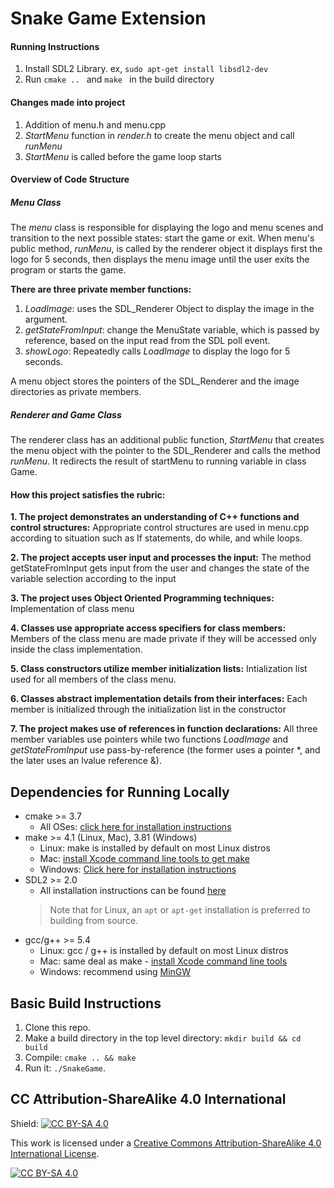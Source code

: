 # Snake Game Extension

#### Running Instructions 
1. Install SDL2 Library. ex, ```sudo apt-get install libsdl2-dev```
2. Run ```cmake .. ``` and ```make ``` in the build directory

#### Changes made into project
1. Addition of menu.h and menu.cpp
2. *StartMenu* function in *render.h* to create the menu object and call *runMenu*
3. *StartMenu* is called before the game loop starts  

#### Overview of Code Structure

##### Menu Class
The *menu* class is responsible for displaying the logo and menu scenes and transition to the next possible states: start the game or exit.
When menu's public method, *runMenu*, is called by the renderer object it displays first the logo for 5 seconds, then displays the menu image until the user exits the program or starts the game.

**There are three private member functions:**
1. *LoadImage*:  uses the SDL_Renderer Object to display the image in the argument.
2. *getStateFromInput*: change the MenuState variable, which is passed by reference, based on the input read from the SDL poll event.
3. *showLogo*:  Repeatedly calls *LoadImage* to display the logo for 5 seconds.

A menu object stores the pointers of the SDL_Renderer and the image directories as private members.

##### Renderer and Game Class
The renderer class has an additional public function, *StartMenu* that creates the menu object with the pointer to the SDL_Renderer and calls the method *runMenu*. It redirects the result of startMenu to running variable in class Game. 

#### How this project satisfies the rubric:
**1. The project demonstrates an understanding of C++ functions and control structures:**
Appropriate control structures are used in menu.cpp according to situation such as If statements, do while, and while loops.

**2. The project accepts user input and processes the input:**
The method getStateFromInput gets input from the user and changes the state of the variable selection according to the input

**3. The project uses Object Oriented Programming techniques:**
Implementation of class menu

**4. Classes use appropriate access specifiers for class members:**
Members of the class menu are made private if they will be accessed only inside the class implementation.

**5. Class constructors utilize member initialization lists:**
Intialization list used for all members of the class menu.

**6. Classes abstract implementation details from their interfaces:**
Each member is initialized through the initialization list in the constructor

**7. The project makes use of references in function declarations:**
All three member variables use pointers while two functions *LoadImage* and *getStateFromInput* use pass-by-reference (the former uses a pointer *, and the later uses an lvalue reference &).

## Dependencies for Running Locally
* cmake >= 3.7
  * All OSes: [click here for installation instructions](https://cmake.org/install/)
* make >= 4.1 (Linux, Mac), 3.81 (Windows)
  * Linux: make is installed by default on most Linux distros
  * Mac: [install Xcode command line tools to get make](https://developer.apple.com/xcode/features/)
  * Windows: [Click here for installation instructions](http://gnuwin32.sourceforge.net/packages/make.htm)
* SDL2 >= 2.0
  * All installation instructions can be found [here](https://wiki.libsdl.org/Installation)
  >Note that for Linux, an `apt` or `apt-get` installation is preferred to building from source. 
* gcc/g++ >= 5.4
  * Linux: gcc / g++ is installed by default on most Linux distros
  * Mac: same deal as make - [install Xcode command line tools](https://developer.apple.com/xcode/features/)
  * Windows: recommend using [MinGW](http://www.mingw.org/)

## Basic Build Instructions

1. Clone this repo.
2. Make a build directory in the top level directory: `mkdir build && cd build`
3. Compile: `cmake .. && make`
4. Run it: `./SnakeGame`.


## CC Attribution-ShareAlike 4.0 International


Shield: [![CC BY-SA 4.0][cc-by-sa-shield]][cc-by-sa]

This work is licensed under a
[Creative Commons Attribution-ShareAlike 4.0 International License][cc-by-sa].

[![CC BY-SA 4.0][cc-by-sa-image]][cc-by-sa]

[cc-by-sa]: http://creativecommons.org/licenses/by-sa/4.0/
[cc-by-sa-image]: https://licensebuttons.net/l/by-sa/4.0/88x31.png
[cc-by-sa-shield]: https://img.shields.io/badge/License-CC%20BY--SA%204.0-lightgrey.svg
